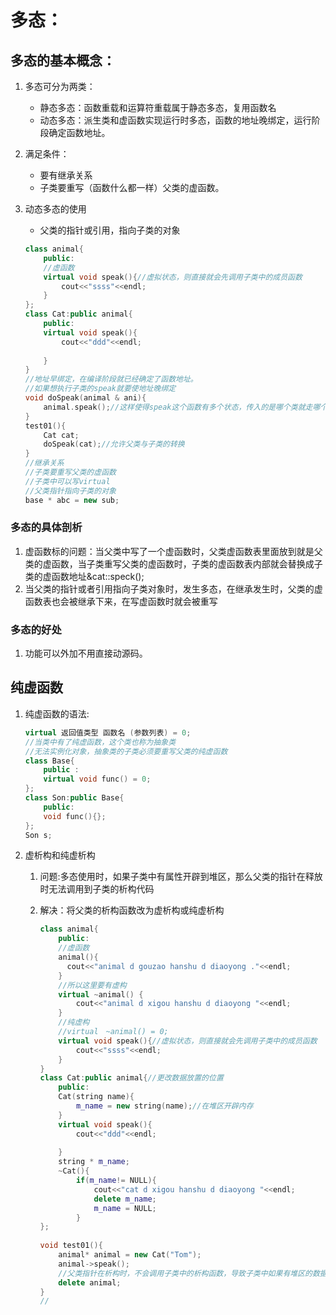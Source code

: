 # 多态：

## 多态的基本概念：

1. 多态可分为两类：

   - 静态多态：函数重载和运算符重载属于静态多态，复用函数名
   - 动态多态：派生类和虚函数实现运行时多态，函数的地址晚绑定，运行阶段确定函数地址。

2. 满足条件：

   - 要有继承关系
   - 子类要重写（函数什么都一样）父类的虚函数。

3. 动态多态的使用

   - 父类的指针或引用，指向子类的对象

   ```c++
   class animal{
       public:
       //虚函数
       virtual void speak(){//虚拟状态，则直接就会先调用子类中的成员函数
           cout<<"ssss"<<endl;
       }
   };
   class Cat:public animal{
       public:
       virtual void speak(){
           cout<<"ddd"<<endl;
           
       }
   }
   //地址早绑定，在编译阶段就已经确定了函数地址。
   //如果想执行子类的speak就要使地址晚绑定
   void doSpeak(animal & ani){
       animal.speak();//这样使得speak这个函数有多个状态，传入的是哪个类就走哪个的speak。
   }
   test01(){
       Cat cat;
       doSpeak(cat);//允许父类与子类的转换
   }
   //继承关系
   //子类要重写父类的虚函数
   //子类中可以写virtual
   //父类指针指向子类的对象
   base * abc = new sub;
   ```

### 多态的具体剖析

1. 虚函数标的问题：当父类中写了一个虚函数时，父类虚函数表里面放到就是父类的虚函数，当子类重写父类的虚函数时，子类的虚函数表内部就会替换成子类的虚函数地址&cat::speck();
2. 当父类的指针或者引用指向子类对象时，发生多态，在继承发生时，父类的虚函数表也会被继承下来，在写虚函数时就会被重写

### 多态的好处

1. 功能可以外加不用直接动源码。

## 纯虚函数

1. 纯虚函数的语法:

   ```C++
   virtual 返回值类型 函数名 (参数列表) = 0;
   //当类中有了纯虚函数，这个类也称为抽象类
   //无法实例化对象，抽象类的子类必须要重写父类的纯虚函数
   class Base{
       public :
       virtual void func() = 0;
   };
   class Son:public Base{
       public:
       void func(){};
   };
   Son s;
   ```

2. 虚析构和纯虚析构

   1. 问题:多态使用时，如果子类中有属性开辟到堆区，那么父类的指针在释放时无法调用到子类的析构代码

   2. 解决：将父类的析构函数改为虚析构或纯虚析构

      ```C++
      class animal{
          public:
          //虚函数
          animal(){
      		cout<<"animal d gouzao hanshu d diaoyong ."<<endl;
          }
          //所以这里要有虚构
          virtual ~animal() {
              cout<<"animal d xigou hanshu d diaoyong "<<endl;
          }
          //纯虚构
          //virtual　~animal() = 0;
          virtual void speak(){//虚拟状态，则直接就会先调用子类中的成员函数
              cout<<"ssss"<<endl;
          }
      }
      class Cat:public animal{//更改数据放置的位置
          public:
          Cat(string name){
              m_name = new string(name);//在堆区开辟内存
          }
          virtual void speak(){
              cout<<"ddd"<<endl;
              
          }
          string * m_name;
          ~Cat(){
              if(m_name!= NULL){
                  cout<<"cat d xigou hanshu d diaoyong "<<endl;
                  delete m_name;
                  m_name = NULL;
              }
      };
          
      void test01(){
          animal* animal = new Cat("Tom");
          animal->speak();
          //父类指针在析构时，不会调用子类中的析构函数，导致子类中如果有堆区的数据就会有数据泄露
          delete animal;
      }
      //
      ```

      

